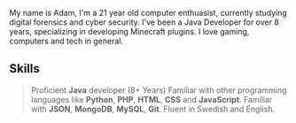 My name is Adam, I'm a 21 year old computer enthuasist, currently studying digital forensics and cyber security. I've been a Java Developer for over 8 years, specializing in developing Minecraft plugins. I love gaming, computers and tech in general.

## Skills

> Proficient **Java** developer (8+ Years)
> Familiar with other programming languages like **Python**, **PHP**, **HTML**, **CSS** and **JavaScript**.
> Familiar with **JSON**, **MongoDB**, **MySQL**, **Git**.
> Fluent in Swedish and English.


